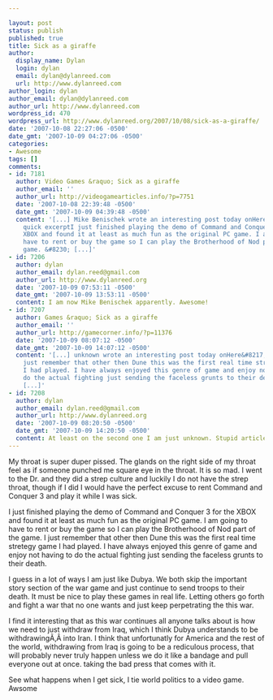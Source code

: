 ```yaml
---

layout: post
status: publish
published: true
title: Sick as a giraffe
author:
  display_name: Dylan
  login: dylan
  email: dylan@dylanreed.com
  url: http://www.dylanreed.com
author_login: dylan
author_email: dylan@dylanreed.com
author_url: http://www.dylanreed.com
wordpress_id: 470
wordpress_url: http://www.dylanreed.org/2007/10/08/sick-as-a-giraffe/
date: '2007-10-08 22:27:06 -0500'
date_gmt: '2007-10-09 04:27:06 -0500'
categories:
- Awesome
tags: []
comments:
- id: 7181
  author: Video Games &raquo; Sick as a giraffe
  author_email: ''
  author_url: http://videogamearticles.info/?p=7751
  date: '2007-10-08 22:39:48 -0500'
  date_gmt: '2007-10-09 04:39:48 -0500'
  content: '[...] Mike Benischek wrote an interesting post today onHere&#8217;s a
    quick excerptI just finished playing the demo of Command and Conquer 3 for the
    XBOX and found it at least as much fun as the original PC game. I am going to
    have to rent or buy the game so I can play the Brotherhood of Nod part of the
    game. &#8230; [...]'
- id: 7206
  author: dylan
  author_email: dylan.reed@gmail.com
  author_url: http://www.dylanreed.org
  date: '2007-10-09 07:53:11 -0500'
  date_gmt: '2007-10-09 13:53:11 -0500'
  content: I am now Mike Benischek apparently. Awesome!
- id: 7207
  author: Games &raquo; Sick as a giraffe
  author_email: ''
  author_url: http://gamecorner.info/?p=11376
  date: '2007-10-09 08:07:12 -0500'
  date_gmt: '2007-10-09 14:07:12 -0500'
  content: '[...] unknown wrote an interesting post today onHere&#8217;s a quick excerptI
    just remember that other then Dune this was the first real time stretegy game
    I had played. I have always enjoyed this genre of game and enjoy not having to
    do the actual fighting just sending the faceless grunts to their death. &#8230;
    [...]'
- id: 7208
  author: dylan
  author_email: dylan.reed@gmail.com
  author_url: http://www.dylanreed.org
  date: '2007-10-09 08:20:50 -0500'
  date_gmt: '2007-10-09 14:20:50 -0500'
  content: At least on the second one I am just unknown. Stupid article sites.
---
```


My throat is super duper pissed. The glands on the right side of my throat feel as if someone punched me square eye in the throat. It is so mad. I went to the Dr. and they did a strep culture and luckily I do not have the strep throat, though if I did I would have the perfect excuse to rent Command and Conquer 3 and play it while I was sick.

I just finished playing the demo of Command and Conquer 3 for the XBOX and found it at least as much fun as the original PC game. I am going to have to rent or buy the game so I can play the Brotherhood of Nod part of the game. I just remember that other then Dune this was the first real time stretegy game I had played. I have always enjoyed this genre of game and enjoy not having to do the actual fighting just sending the faceless grunts to their death.

I guess in a lot of ways I am just like Dubya. We both skip the important story section of the war game and just continue to send troops to their death. It must be nice to play these games in real life. Letting others go forth and fight a war that no one wants and just keep perpetrating the this war.

I find it interesting that as this war continues all anyone talks about is how we need to just withdraw from Iraq, which I think Dubya understands to be withdrawingÃ‚Â  into Iran. I think that unfortunatly for America and the rest of the world, withdrawing from Iraq is going to be a rediculous process, that will probably never truly happen unless we do it like a bandage and pull everyone out at once. taking the bad press that comes with it.

See what happens when I get sick, I tie world politics to a video game. Awsome
